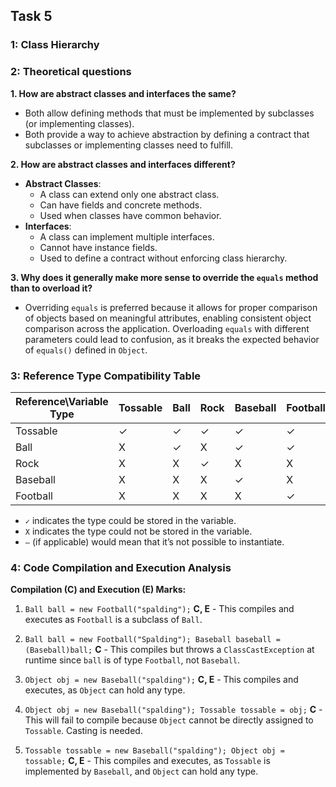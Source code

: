 ## Task 5

### 1: Class Hierarchy

### 2: Theoretical questions

**1. How are abstract classes and interfaces the same?**
   - Both allow defining methods that must be implemented by subclasses (or implementing classes).
   - Both provide a way to achieve abstraction by defining a contract that subclasses or implementing classes need to fulfill.

**2. How are abstract classes and interfaces different?**
   - **Abstract Classes**:
     - A class can extend only one abstract class.
     - Can have fields and concrete methods.
     - Used when classes have common behavior.
   - **Interfaces**:
     - A class can implement multiple interfaces.
     - Cannot have instance fields.
     - Used to define a contract without enforcing class hierarchy.

**3. Why does it generally make more sense to override the `equals` method than to overload it?**
   - Overriding `equals` is preferred because it allows for proper comparison of objects based on meaningful attributes, enabling consistent object comparison across the application. Overloading `equals` with different parameters could lead to confusion, as it breaks the expected behavior of `equals()` defined in `Object`.

### 3: Reference Type Compatibility Table

| Reference\Variable Type | Tossable | Ball | Rock | Baseball | Football |
|-------------------------|----------|------|------|----------|----------|
| Tossable                | ✓        | ✓    | ✓    | ✓        | ✓        |
| Ball                    | X        | ✓    | X    | ✓        | ✓        |
| Rock                    | X        | X    | ✓    | X        | X        |
| Baseball                | X        | X    | X    | ✓        | X        |
| Football                | X        | X    | X    | X        | ✓        |

- `✓` indicates the type could be stored in the variable.
- `X` indicates the type could not be stored in the variable.
- `—` (if applicable) would mean that it’s not possible to instantiate.

### 4: Code Compilation and Execution Analysis

**Compilation (C) and Execution (E) Marks:**

1. `Ball ball = new Football("spalding");` **C, E** - This compiles and executes as `Football` is a subclass of `Ball`.
   
2. `Ball ball = new Football("Spalding"); Baseball baseball = (Baseball)ball;` **C** - This compiles but throws a `ClassCastException` at runtime since `ball` is of type `Football`, not `Baseball`.

3. `Object obj = new Baseball("spalding");` **C, E** - This compiles and executes, as `Object` can hold any type.

4. `Object obj = new Baseball("spalding"); Tossable tossable = obj;` **C** - This will fail to compile because `Object` cannot be directly assigned to `Tossable`. Casting is needed.

5. `Tossable tossable = new Baseball("spalding"); Object obj = tossable;` **C, E** - This compiles and executes, as `Tossable` is implemented by `Baseball`, and `Object` can hold any type.
